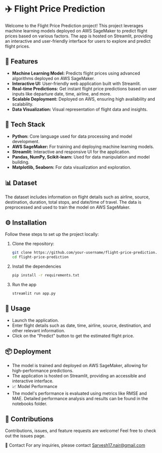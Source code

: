 # ✈️ Flight Price Prediction

Welcome to the Flight Price Prediction project! This project leverages machine learning models deployed on AWS SageMaker to predict flight prices based on various factors. The app is hosted on Streamlit, providing an interactive and user-friendly interface for users to explore and predict flight prices.

## 🌟 Features

- **Machine Learning Model:** Predicts flight prices using advanced algorithms deployed on AWS SageMaker.
- **Interactive UI:** User-friendly web application built with Streamlit.
- **Real-time Predictions:** Get instant flight price predictions based on user inputs like departure date, time, airline, and more.
- **Scalable Deployment:** Deployed on AWS, ensuring high availability and scalability.
- **Data Visualization:** Visual representation of flight data and insights.

## 🚀 Tech Stack

- **Python:** Core language used for data processing and model development.
- **AWS SageMaker:** For training and deploying machine learning models.
- **Streamlit:** Interactive and responsive UI for the application.
- **Pandas, NumPy, Scikit-learn:** Used for data manipulation and model building.
- **Matplotlib, Seaborn:** For data visualization and exploration.

## 📊 Dataset

The dataset includes information on flight details such as airline, source, destination, duration, total stops, and date/time of travel. The data is preprocessed and used to train the model on AWS SageMaker.

## ⚙️ Installation

Follow these steps to set up the project locally:

1. Clone the repository:

   ```bash
   git clone https://github.com/your-username/flight-price-prediction.git
   cd flight-price-prediction

2. Install the dependencies

   ```bash
   pip install -r requirements.txt
3. Run the app

   ```bash
   streamlit run app.py

## 📝 Usage
- Launch the application.
- Enter flight details such as date, time, airline, source, destination, and other relevant information.
- Click on the "Predict" button to get the estimated flight price.

## 📦 Deployment
- The model is trained and deployed on AWS SageMaker, allowing for high-performance predictions.
- The application is hosted on Streamlit, providing an accessible and interactive interface.
- 📈 Model Performance
- The model's performance is evaluated using metrics like RMSE and MAE. Detailed performance analysis and results can be found in the notebooks folder.

## 🤝 Contributions
Contributions, issues, and feature requests are welcome! Feel free to check out the issues page.

📧 Contact
For any inquiries, please contact Sarvesh17.nair@gmail.com
